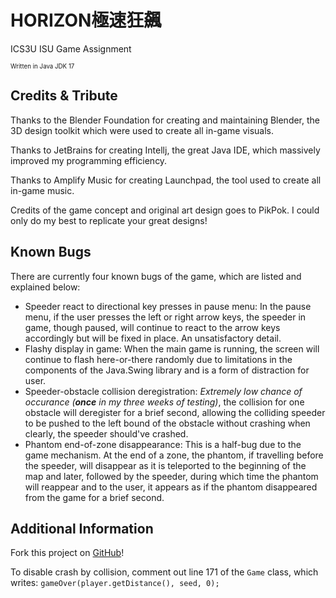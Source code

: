 # HORIZON極速狂飆
ICS3U ISU Game Assignment

<sub><sup>Written in Java JDK 17</sup></sub>

## Credits & Tribute

Thanks to the Blender Foundation for creating and maintaining Blender, the 3D design toolkit which were used to create all in-game visuals. 

Thanks to JetBrains for creating Intellj, the great Java IDE, which massively improved my programming efficiency. 

Thanks to Amplify Music for creating Launchpad, the tool used to create all in-game music.

Credits of the game concept and original art design goes to PikPok. I could only do my best to replicate your great designs!

## Known Bugs

There are currently four known bugs of the game, which are listed and explained below:
- Speeder react to directional key presses in pause menu: In the pause menu, if the user presses the left or right arrow keys, the speeder in game, though paused, will continue to react to the arrow keys accordingly but will be fixed in place. An unsatisfactory detail. 
- Flashy display in game: When the main game is running, the screen will continue to flash here-or-there randomly due to limitations in the components of the Java.Swing library and is a form of distraction for user. 
- Speeder-obstacle collision deregistration: *Extremely low chance of occurance (**once** in my three weeks of testing)*, the collision for one obstacle will deregister for a brief second, allowing the colliding speeder to be pushed to the left bound of the obstacle without crashing when clearly, the speeder should've crashed. 
- Phantom end-of-zone disappearance: This is a half-bug due to the game mechanism. At the end of a zone, the phantom, if travelling before the speeder, will disappear as it is teleported to the beginning of the map and later, followed by the speeder, during which time the phantom will reappear and to the user, it appears as if the phantom disappeared from the game for a brief second. 

## Additional Information

Fork this project on [GitHub](https://github.com/zerogtiger/horizon)! 

To disable crash by collision, comment out line 171 of the `Game` class, which writes: `gameOver(player.getDistance(), seed, 0);`

